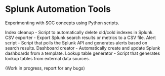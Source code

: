 # Splunk Automation Tools
 
Experimenting with SOC concepts using Python scripts.

Index cleanup - Script to automatically delete old/cold indexes in Splunk.
CSV exporter - Export Splunk search results or metrics to a CSV file.
Alert script - Script that polls the Splunk API and generates alerts based on search results.
Dashboard creator - Automatically create and update Splunk dashboards from a template.
Lookup table generator - Script that generates lookup tables from external data sources.

(Work in progress, report for any bugs)
